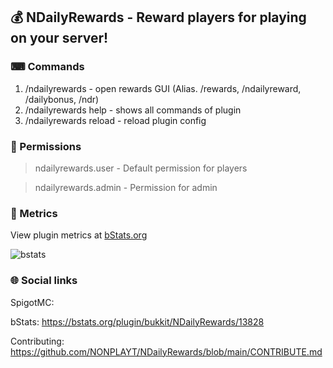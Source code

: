 ## 💰 NDailyRewards - Reward players for playing on your server!

### ⌨ Commands
1. /ndailyrewards - open rewards GUI (Alias. /rewards, /ndailyreward, /dailybonus, /ndr)
2. /ndailyrewards help - shows all commands of plugin
3. /ndailyrewards reload - reload plugin config

### 👀 Permissions
> ndailyrewards.user - Default permission for players

> ndailyrewards.admin - Permission for admin

### 📡 Metrics
View plugin metrics at [bStats.org](https://bstats.org/plugin/bukkit/NDailyRewards/13828)

![bstats](https://bstats.org/signatures/bukkit/NDailyRewards.svg)

### 🌐 Social links
SpigotMC: 

bStats: https://bstats.org/plugin/bukkit/NDailyRewards/13828

Contributing: https://github.com/NONPLAYT/NDailyRewards/blob/main/CONTRIBUTE.md
